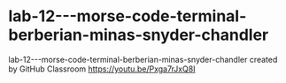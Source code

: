 # lab-12---morse-code-terminal-berberian-minas-snyder-chandler
lab-12---morse-code-terminal-berberian-minas-snyder-chandler created by GitHub Classroom
https://youtu.be/Pxga7rJxQ8I

[![<iframe width="560" height="315" src="https://www.youtube.com/embed/Pxga7rJxQ8I" frameborder="0" allow="accelerometer; autoplay; clipboard-write; encrypted-media; gyroscope;
picture-in-picture" allowfullscreen></iframe>](https://img.youtube.com/vi/Pxga7rJxQ8I/0.jpg)](https://www.youtube.com/watch?v=Pxga7rJxQ8I)
